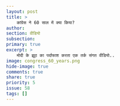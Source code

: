 ```yaml
---
layout: post
title: >
    कांग्रेस ने 60 साल में क्या किया?
author:
section: वीडियो
subsection:
primary: true
excerpt: >
    मोदी के झूठ का पर्दाफाश करता एक तर्क संगत वीडियो..
image: congress_60_years.png
hide-image: true
comments: true
share: true
priority: 5
issue: 58
tags: []
---
```


<!-- Load Facebook SDK for JavaScript -->
<div id="fb-root"></div>
<script>(function(d, s, id) {
var js, fjs = d.getElementsByTagName(s)[0];
if (d.getElementById(id)) return;
js = d.createElement(s); js.id = id;
js.src = "https://connect.facebook.net/en_US/sdk.js#xfbml=1&version=v2.6";
fjs.parentNode.insertBefore(js, fjs);
}(document, 'script', 'facebook-jssdk'));</script>

<!-- Your embedded video player code -->
<div class="fb-video" data-href="https://www.facebook.com/aapkidivyanshi/videos/218255675401036/" data-width="500" data-show-text="false">
</div>